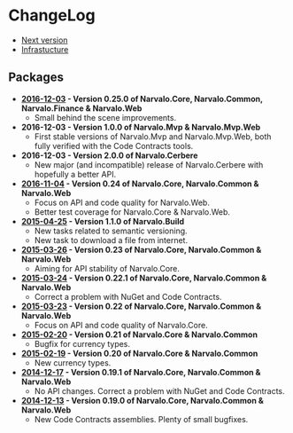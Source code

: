 ChangeLog
=========

- [Next version](vNext.md)
- [Infrastucture](infra.md)

Packages
--------

- **[2016-12-03](2016-12-03.md) - Version 0.25.0 of Narvalo.Core, Narvalo.Common, Narvalo.Finance & Narvalo.Web**
  * Small behind the scene improvements.
- **2016-12-03 - Version 1.0.0 of Narvalo.Mvp & Narvalo.Mvp.Web**
  * First stable versions of Narvalo.Mvp and Narvalo.Mvp.Web, both fully verified
    with the Code Contracts tools.
- **2016-12-03 - Version 2.0.0 of Narvalo.Cerbere**
  * New major (and incompatible) release of Narvalo.Cerbere with hopefully a better API.
- **[2016-11-04](2016-11-04.md) - Version 0.24 of Narvalo.Core, Narvalo.Common & Narvalo.Web**
  * Focus on API and code quality for Narvalo.Web.
  * Better test coverage for Narvalo.Core & Narvalo.Web.
- **[2015-04-25](2015-04-25.md) - Version 1.1.0 of Narvalo.Build**
  * New tasks related to semantic versioning.
  * New task to download a file from internet.
- **[2015-03-26](2015-03-26.md) - Version 0.23 of Narvalo.Core, Narvalo.Common & Narvalo.Web**
  * Aiming for API stability of Narvalo.Core.
- **[2015-03-24](2015-03-24.md) - Version 0.22.1 of Narvalo.Core, Narvalo.Common & Narvalo.Web**
  * Correct a problem with NuGet and Code Contracts.
- **[2015-03-23](2015-03-23.md) - Version 0.22 of Narvalo.Core, Narvalo.Common & Narvalo.Web**
  * Focus on API and code quality of Narvalo.Core.
- **[2015-02-20](2015-02-20.md) - Version 0.21 of Narvalo.Core & Narvalo.Common**
  * Bugfix for currency types.
- **[2015-02-19](2015-02-19.md) - Version 0.20 of Narvalo.Core & Narvalo.Common**
  * New currency types.
- **[2014-12-17](2014-12-17.md) - Version 0.19.1 of Narvalo.Core, Narvalo.Common & Narvalo.Web**
  * No API changes. Correct a problem with NuGet and Code Contracts.
- **[2014-12-13](2014-12-13.md) - Version 0.19.0 of Narvalo.Core, Narvalo.Common & Narvalo.Web**
  * New Code Contracts assemblies. Plenty of small bugfixes.
